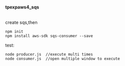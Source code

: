 #### tpexpaws4_sqs
######
create sqs,then
```
npm init
npm install aws-sdk sqs-consumer --save
```

test:
```
node producer.js  //execute multi times
node consumer.js  //open multiple window to execute
```
